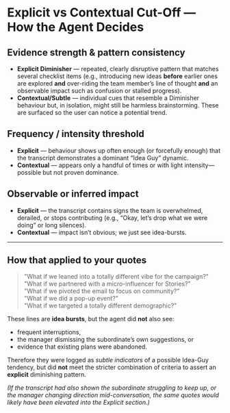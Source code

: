 # Explicit vs Contextual Cut-Off — How the Agent Decides

## Evidence strength & pattern consistency
- **Explicit Diminisher** — repeated, clearly disruptive pattern that matches several checklist items (e.g., introducing new ideas **before** earlier ones are explored **and** over-riding the team member’s line of thought **and** an observable impact such as confusion or stalled progress).
- **Contextual/Subtle** — individual cues that resemble a Diminisher behaviour but, in isolation, might still be harmless brainstorming. These are surfaced so the user can notice a potential trend.

## Frequency / intensity threshold
- **Explicit** — behaviour shows up often enough (or forcefully enough) that the transcript demonstrates a dominant “Idea Guy” dynamic.
- **Contextual** — appears only a handful of times or with light intensity—possible but not proven dominance.

## Observable or inferred impact
- **Explicit** — the transcript contains signs the team is overwhelmed, derailed, or stops contributing (e.g., “Okay, let’s drop what we were doing” or long silences).
- **Contextual** — impact isn’t obvious; we just see idea-bursts.

---

## How that applied to your quotes

> "What if we leaned into a totally different vibe for the campaign?"  
> "What if we partnered with a micro-influencer for Stories?"  
> "What if we pivoted the email to focus on community?"  
> "What if we did a pop-up event?"  
> "What if we targeted a totally different demographic?"

These lines are **idea bursts**, but the agent did **not** also see:

- frequent interruptions,
- the manager dismissing the subordinate’s own suggestions, or
- evidence that existing plans were abandoned.

Therefore they were logged as *subtle indicators* of a possible Idea-Guy tendency, but did **not** meet the stricter combination of criteria to assert an **explicit** diminishing pattern.

*(If the transcript had also shown the subordinate struggling to keep up, or the manager changing direction mid-conversation, the same quotes would likely have been elevated into the Explicit section.)*
